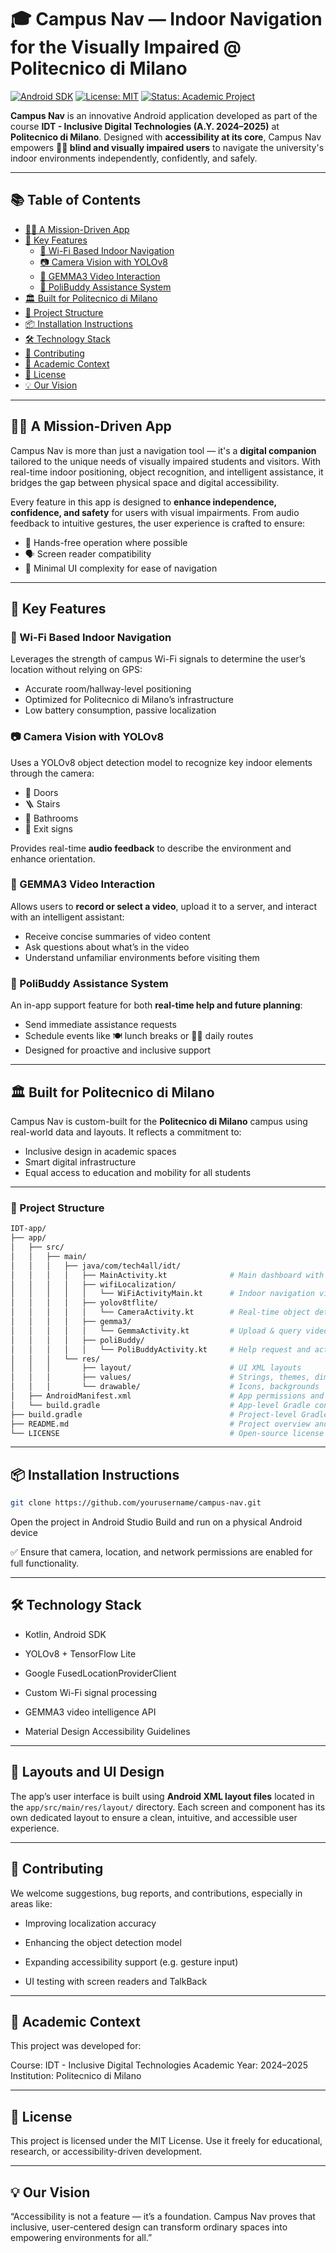 # 🎓 Campus Nav — Indoor Navigation for the Visually Impaired @ Politecnico di Milano

[![Android SDK](https://img.shields.io/badge/SDK-Android%2033+-brightgreen.svg)](https://developer.android.com)
[![License: MIT](https://img.shields.io/badge/License-MIT-yellow.svg)](LICENSE)
[![Status: Academic Project](https://img.shields.io/badge/status-academic-blue.svg)](#academic-context)

**Campus Nav** is an innovative Android application developed as part of the course **IDT - Inclusive Digital Technologies (A.Y. 2024–2025)** at **Politecnico di Milano**. Designed with **accessibility at its core**, Campus Nav empowers **👨‍🦯 blind and visually impaired users** to navigate the university's indoor environments independently, confidently, and safely.

---

## 📚 Table of Contents

- [👨‍🦯 A Mission-Driven App](#-a-mission-driven-app)
- [🚀 Key Features](#-key-features)
  - [📍 Wi-Fi Based Indoor Navigation](#-wi-fi-based-indoor-navigation)
  - [📷 Camera Vision with YOLOv8](#-camera-vision-with-yolov8)
  - [🎥 GEMMA3 Video Interaction](#-gemma3-video-interaction)
  - [🤝 PoliBuddy Assistance System](#-polibuddy-assistance-system)
- [🏛️ Built for Politecnico di Milano](#-built-for-politecnico-di-milano)
- [📁 Project Structure](#-project-structure)
- [📦 Installation Instructions](#-installation-instructions)
- [🛠️ Technology Stack](#-technology-stack)
- [🤝 Contributing](#-contributing)
- [🧠 Academic Context](#-academic-context)
- [📜 License](#-license)
- [💡 Our Vision](#-our-vision)

---

## 👨‍🦯 A Mission-Driven App

Campus Nav is more than just a navigation tool — it's a **digital companion** tailored to the unique needs of visually impaired students and visitors. With real-time indoor positioning, object recognition, and intelligent assistance, it bridges the gap between physical space and digital accessibility.

Every feature in this app is designed to **enhance independence, confidence, and safety** for users with visual impairments. From audio feedback to intuitive gestures, the user experience is crafted to ensure:

- 👐 Hands-free operation where possible  
- 🗣️ Screen reader compatibility  
- 🧭 Minimal UI complexity for ease of navigation  

---

## 🚀 Key Features

### 📍 Wi-Fi Based Indoor Navigation
Leverages the strength of campus Wi-Fi signals to determine the user’s location without relying on GPS:

- Accurate room/hallway-level positioning  
- Optimized for Politecnico di Milano’s infrastructure  
- Low battery consumption, passive localization  

### 📷 Camera Vision with YOLOv8
Uses a YOLOv8 object detection model to recognize key indoor elements through the camera:

- 🚪 Doors  
- 🪜 Stairs  
- 🚻 Bathrooms  
- 🚨 Exit signs  

Provides real-time **audio feedback** to describe the environment and enhance orientation.

### 🎥 GEMMA3 Video Interaction
Allows users to **record or select a video**, upload it to a server, and interact with an intelligent assistant:

- Receive concise summaries of video content  
- Ask questions about what’s in the video  
- Understand unfamiliar environments before visiting them  

### 🤝 PoliBuddy Assistance System
An in-app support feature for both **real-time help and future planning**:

- Send immediate assistance requests  
- Schedule events like 🍽️ lunch breaks or 🚶‍♂️ daily routes  
- Designed for proactive and inclusive support

---

## 🏛️ Built for Politecnico di Milano

Campus Nav is custom-built for the **Politecnico di Milano** campus using real-world data and layouts. It reflects a commitment to:

- Inclusive design in academic spaces  
- Smart digital infrastructure  
- Equal access to education and mobility for all students  

---

### 📁 Project Structure

```bash
IDT-app/
├── app/
│   ├── src/
│   │   ├── main/
│   │   │   ├── java/com/tech4all/idt/
│   │   │   │   ├── MainActivity.kt              # Main dashboard with navigation buttons
│   │   │   │   ├── wifiLocalization/
│   │   │   │   │   └── WiFiActivityMain.kt      # Indoor navigation via Wi-Fi signals
│   │   │   │   ├── yolov8tflite/
│   │   │   │   │   └── CameraActivity.kt        # Real-time object detection with YOLOv8
│   │   │   │   ├── gemma3/
│   │   │   │   │   └── GemmaActivity.kt         # Upload & query videos with GEMMA3
│   │   │   │   ├── poliBuddy/
│   │   │   │   │   └── PoliBuddyActivity.kt     # Help request and activity planning
│   │   │   └── res/
│   │   │       ├── layout/                      # UI XML layouts
│   │   │       ├── values/                      # Strings, themes, dimensions
│   │   │       └── drawable/                    # Icons, backgrounds
│   ├── AndroidManifest.xml                      # App permissions and declarations
│   └── build.gradle                             # App-level Gradle config
├── build.gradle                                 # Project-level Gradle config
├── README.md                                    # Project overview and documentation
└── LICENSE                                      # Open-source license (MIT)
```
---

## 📦 Installation Instructions

```bash
git clone https://github.com/yourusername/campus-nav.git
```
Open the project in Android Studio
Build and run on a physical Android device

✅ Ensure that camera, location, and network permissions are enabled for full functionality.

---

## 🛠️ Technology Stack

- Kotlin, Android SDK

- YOLOv8 + TensorFlow Lite

- Google FusedLocationProviderClient

- Custom Wi-Fi signal processing

- GEMMA3 video intelligence API

- Material Design Accessibility Guidelines

---

## 🎨 Layouts and UI Design

The app’s user interface is built using **Android XML layout files** located in the `app/src/main/res/layout/` directory. Each screen and component has its own dedicated layout to ensure a clean, intuitive, and accessible user experience.

---

## 🤝 Contributing
We welcome suggestions, bug reports, and contributions, especially in areas like:

- Improving localization accuracy

- Enhancing the object detection model

- Expanding accessibility support (e.g. gesture input)

- UI testing with screen readers and TalkBack

---

## 🧠 Academic Context
This project was developed for:

Course: IDT - Inclusive Digital Technologies
Academic Year: 2024–2025
Institution: Politecnico di Milano

---

## 📜 License
This project is licensed under the MIT License.
Use it freely for educational, research, or accessibility-driven development.

---

## 💡 Our Vision
“Accessibility is not a feature — it’s a foundation. Campus Nav proves that inclusive, user-centered design can transform ordinary spaces into empowering environments for all.”

